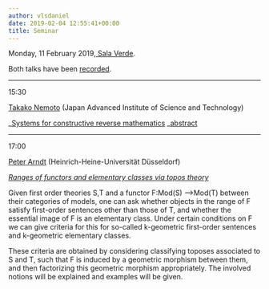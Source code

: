 ```yaml
---
author: vlsdaniel
date: 2019-02-04 12:55:41+00:00
title: Seminar
---
```


Monday, 11 February 2019,[ Sala Verde](http://www.di.univr.it/?ent=luogo&id=220&lang=it).

Both talks have been [recorded](https://www.youtube.com/channel/UCri699KHvTqn8QwnSlgVRZQ/featured).

___

15:30

[Takako Nemoto](http://www.jaist.ac.jp/~t-nemoto/) (Japan Advanced Institute of Science and Technology)

_[Systems for constructive reverse mathematics](https://www.youtube.com/watch?v=bxUXqHgXzsU)
_[abstract](/files/nemoto.pdf)

___

17:00

[Peter Arndt](http://reh.math.uni-duesseldorf.de/~arndt/) (Heinrich-Heine-Universität Düsseldorf)

_[Ranges of functors and elementary classes via topos theory](https://www.youtube.com/watch?v=R0RlNEI2Owk)_

Given first order theories S,T and a functor F:Mod(S) -->Mod(T) between their categories of models, one can ask whether objects in the range of F satisfy first-order sentences other than those of T, and whether the essential image of F is an elementary class. Under certain conditions on F we can give criteria for this for so-called k-geometric first-order sentences and k-geometric elementary classes.

These criteria are obtained by considering classifying toposes associated to S and T, such that F is induced by a geometric morphism between them, and then factorizing this geometric morphism appropriately. The involved notions will be explained and examples will be given.
